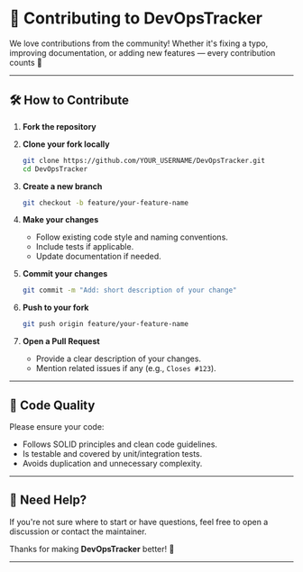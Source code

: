 # 🤝 Contributing to DevOpsTracker

We love contributions from the community! Whether it's fixing a typo, improving documentation, or adding new features — every contribution counts 🙌

---

## 🛠️ How to Contribute

1. **Fork the repository**

2. **Clone your fork locally**

   ```bash
   git clone https://github.com/YOUR_USERNAME/DevOpsTracker.git
   cd DevOpsTracker
   ```

3. **Create a new branch**

   ```bash
   git checkout -b feature/your-feature-name
   ```

4. **Make your changes**

   - Follow existing code style and naming conventions.
   - Include tests if applicable.
   - Update documentation if needed.

5. **Commit your changes**

   ```bash
   git commit -m "Add: short description of your change"
   ```

6. **Push to your fork**

   ```bash
   git push origin feature/your-feature-name
   ```

7. **Open a Pull Request**

   - Provide a clear description of your changes.
   - Mention related issues if any (e.g., `Closes #123`).

---

## 🧪 Code Quality

Please ensure your code:

- Follows SOLID principles and clean code guidelines.
- Is testable and covered by unit/integration tests.
- Avoids duplication and unnecessary complexity.

---

## 📢 Need Help?

If you're not sure where to start or have questions, feel free to open a discussion or contact the maintainer.

Thanks for making **DevOpsTracker** better! 💙

---
